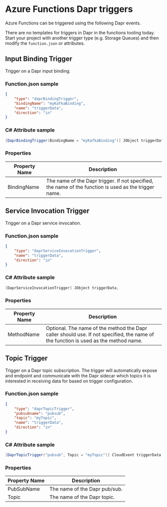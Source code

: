 # Azure Functions Dapr triggers

Azure Functions can be triggered using the following Dapr events.

There are no templates for triggers in Dapr in the functions tooling today.  Start your project with another trigger type (e.g. Storage Queues) and then modify the `function.json` or attributes.

## Input Binding Trigger
Trigger on a Dapr input binding.

### Function.json sample
```json
{
    "type": "daprBindingTrigger",
    "bindingName": "myKafkaBinding",
    "name": "triggerData",
    "direction": "in"
}
```

### C# Attribute sample
```csharp
[DaprBindingTrigger(BindingName = "myKafkaBinding")] JObject triggerData,
```

### Properties

|Property Name|Description|
|--|--|
|BindingName|The name of the Dapr trigger. If not specified, the name of the function is used as the trigger name.|


## Service Invocation Trigger
Trigger on a Dapr service invocation.

### Function.json sample
```json
{
    "type": "daprServiceInvocationTrigger",
    "name": "triggerData",
    "direction": "in"
}
```

### C# Attribute sample
```csharp
[DaprServiceInvocationTrigger] JObject triggerData,
```

### Properties

|Property Name|Description|
|--|--|
|MethodName|Optional. The name of the method the Dapr caller should use. If not specified, the name of the function is used as the method name.|

## Topic Trigger
Trigger on a Dapr topic subscription.  The trigger will automatically expose and endpoint and communicate with the Dapr sidecar which topics it is interested in receiving data for based on trigger configuration.

### Function.json sample
```json
{
    "type": "daprTopicTrigger",
    "pubsubname": "pubsub",
    "topic": "myTopic",
    "name": "triggerData",
    "direction": "in"
}
```

### C# Attribute sample
```csharp
[DaprTopicTrigger("pubsub", Topic = "myTopic")] CloudEvent triggerData,
```

### Properties

|Property Name|Description|
|--|--|
|PubSubName|The name of the Dapr pub/sub.|
|Topic|The name of the Dapr topic.|